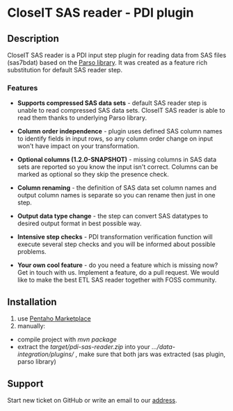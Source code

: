 CloseIT SAS reader - PDI plugin
=====

## Description
CloseIT SAS reader is a PDI input step plugin for reading data from SAS files (sas7bdat) based on the [Parso library](https://github.com/epam/parso). It was created as a feature rich substitution for default SAS reader step.

### Features
* <b>Supports compressed SAS data sets</b> - default SAS reader step is unable to read compressed SAS data sets. CloseIT SAS reader is able to read them thanks to underlying Parso library.
* <b>Column order independence</b> - plugin uses defined SAS column names to identify fields in input rows, so any column order change on input won't have impact on your transformation.
* <b>Optional columns (1.2.0-SNAPSHOT)</b> - missing columns in SAS data sets are reported so you know the input isn't correct. Columns can be marked as optional so they skip the presence check.
* <b>Column renaming</b> - the definition of SAS data set column names and output column names is separate so you can rename then just in one step.
* <b>Output data type change</b> - the step can convert SAS datatypes to desired output format in best possible way.
* <b>Intensive step checks</b> - PDI transformation verification function will execute several step checks and you will be informed about possible problems.

* <b>Your own cool feature</b> - do you need a feature which is missing now? Get in touch with us. Implement a feature, do a pull request. We would like to make the best ETL SAS reader together with FOSS community.

## Installation

1. use [Pentaho Marketplace](http://www.pentaho.com/marketplace/)
2. manually:
* compile project with <i>mvn package</i>
* extract the <i>target/pdi-sas-reader.zip</i> into your <i>.../data-integration/plugins/</i> , make sure that both jars was extracted (sas plugin, parso library)

## Support

Start new ticket on GitHub or write an email to our [address](mailto:contact@closeit.cz).
